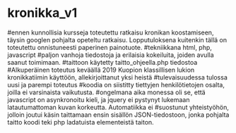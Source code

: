 # kronikka_v1 
#ennen kunnollisia kursseja toteutettu ratkaisu kronikan koostamiseen, täysin googlen pohjalta opeteltu ratkaisu. Lopputuloksena kuitenkin tällä on toteutettu onnistuneesti paperinen painotuote.
#tekniikkana html, php, javascript
#paljon vanhoja tiedostoja ja erilaisia kokeiluita, joiden avulla saanut toimimaan.
#taittoon käytetty taitto_ohjeella.php tiedostoa
#Alkuperäinen toteutus keväällä 2019 Kuopion klassillisen lukion kronikkatiimin käyttöön, allekirjoittanut yksi heistä
#tulevaisuudessa tulossa uusi ja parempi toteutus
#koodia on siistitty tiettyjen henkilötietojen osalta, joilla ei varsinaista vaikutusta.
#ongelmana aika monessa oli se, että javascript on asynkronoitu kieli, ja jquery ei pystynyt lukemaan latautumattoman kuvan korkeutta. Automatiikka ei 
#suostunut yhteistyöhön, jolloin joutui käsin taittamaan ensin sisällön JSON-tiedostoon, jonka pohjalta taitto koodi teki php ladatuista elementeistä taiton.